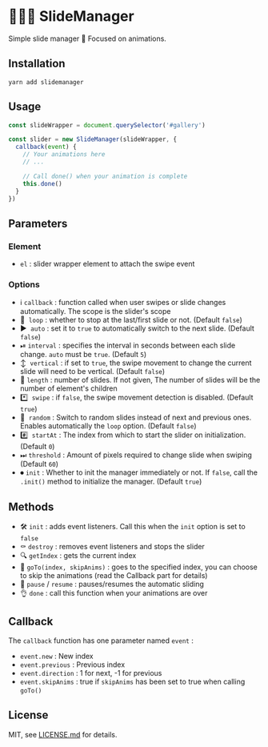 # 👨🏼‍🔧 SlideManager
Simple slide manager 💫 Focused on animations.

## Installation
```
yarn add slidemanager
```

## Usage
```javascript
const slideWrapper = document.querySelector('#gallery')

const slider = new SlideManager(slideWrapper, {
  callback(event) {
    // Your animations here
    // ...

    // Call done() when your animation is complete
    this.done()
  }
})
```

## Parameters
### Element
- `el` : slider wrapper element to attach the swipe event

### Options
- ℹ️  `callback` : function called when user swipes or slide changes automatically. The scope is the slider's scope
- 🔄  `loop` : whether to stop at the last/first slide or not. (Default `false`)
- ▶️  `auto` : set it to `true` to automatically switch to the next slide. (Default `false`)
- ⏯  `interval` : specifies the interval in seconds between each slide change. `auto` must be `true`. (Default `5`)
- ↕️  `vertical` : if set to `true`, the swipe movement to change the current slide will need to be vertical. (Default `false`)
- 🔢  `length` : number of slides. If not given, The number of slides will be the number of element's children
- *️⃣  `swipe` : if `false`, the swipe movement detection is disabled. (Default `true`)
- 🔀  `random` : Switch to random slides instead of next and previous ones. Enables automatically the `loop` option. (Default `false`)
- #️⃣  `startAt` : The index from which to start the slider on initialization. (Default `0`)
- ⏭  `threshold` : Amount of pixels required to change slide when swiping (Default `60`)
- ⏺  `init` : Whether to init the manager immediately or not. If `false`, call the `.init()` method to initialize the manager. (Default `true`)

## Methods
- 🛠  `init` : adds event listeners. Call this when the `init` option is set to `false`
- ⚰️  `destroy` : removes event listeners and stops the slider
- 🔍  `getIndex` : gets the current index
- 🚗  `goTo(index, skipAnims)` : goes to the specified index, you can choose to skip the animations (read the Callback part for details)
- 🚦  `pause` / `resume` : pauses/resumes the automatic sliding
- 👌  `done` : call this function when your animations are over

## Callback
The `callback` function has one parameter named `event` :

- `event.new` : New index
- `event.previous` : Previous index
- `event.direction` : 1 for next, -1 for previous
- `event.skipAnims` : true if `skipAnims` has been set to true when calling `goTo()`

## License

MIT, see [LICENSE.md](https://github.com/thiervoj/SlideManager/blob/master/LICENSE.md) for details.
